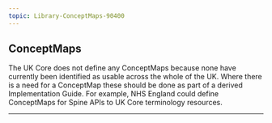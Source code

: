 ```yaml
---
topic: Library-ConceptMaps-90400
---
```


## ConceptMaps

The UK Core does not define any ConceptMaps because none have currently been identified as usable across the whole of the UK. Where there is a need for a ConceptMap these should be done as part of a derived Implementation Guide. For example, NHS England could define ConceptMaps for Spine APIs to UK Core terminology resources.

---



















